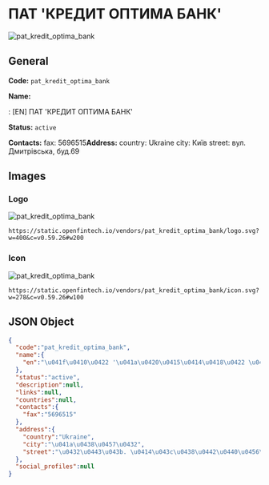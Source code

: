 
# ПАТ 'КРЕДИТ ОПТИМА БАНК' 
![pat_kredit_optima_bank](https://static.openfintech.io/vendors/pat_kredit_optima_bank/logo.svg?w=400&c=v0.59.26#w200)  

## General 
 
**Code:** `pat_kredit_optima_bank` 
 
**Name:** 
 
:	[EN] ПАТ 'КРЕДИТ ОПТИМА БАНК' 
 
**Status:** `active` 
 
**Contacts:** 
fax: 5696515**Address:** 
country: Ukraine 
city: Київ 
street: вул. Дмитрівська, буд.69 

## Images 

### Logo 
 
![pat_kredit_optima_bank](https://static.openfintech.io/vendors/pat_kredit_optima_bank/logo.svg?w=400&c=v0.59.26#w200)  

```
https://static.openfintech.io/vendors/pat_kredit_optima_bank/logo.svg?w=400&c=v0.59.26#w200
```  

### Icon 
 
![pat_kredit_optima_bank](https://static.openfintech.io/vendors/pat_kredit_optima_bank/icon.svg?w=278&c=v0.59.26#w100)  

```
https://static.openfintech.io/vendors/pat_kredit_optima_bank/icon.svg?w=278&c=v0.59.26#w100
```  

## JSON Object 

```json
{
  "code":"pat_kredit_optima_bank",
  "name":{
    "en":"\u041f\u0410\u0422 '\u041a\u0420\u0415\u0414\u0418\u0422 \u041e\u041f\u0422\u0418\u041c\u0410 \u0411\u0410\u041d\u041a'"
  },
  "status":"active",
  "description":null,
  "links":null,
  "countries":null,
  "contacts":{
    "fax":"5696515"
  },
  "address":{
    "country":"Ukraine",
    "city":"\u041a\u0438\u0457\u0432",
    "street":"\u0432\u0443\u043b. \u0414\u043c\u0438\u0442\u0440\u0456\u0432\u0441\u044c\u043a\u0430, \u0431\u0443\u0434.69"
  },
  "social_profiles":null
}
```  
